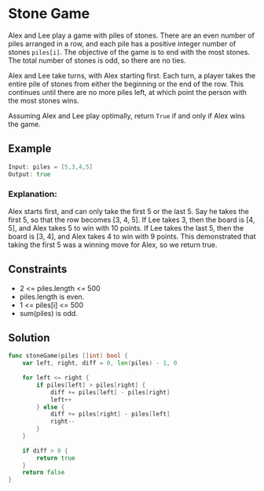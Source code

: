 # Stone Game
Alex and Lee play a game with piles of stones.  There are an even number of piles arranged in a row, and each pile has a positive integer number of stones `piles[i]`.
The objective of the game is to end with the most stones.  The total number of stones is odd, so there are no ties.

Alex and Lee take turns, with Alex starting first.  Each turn, a player takes the entire pile of stones from either the beginning or the end of the row.  This continues until there are no more piles left, at which point the person with the most stones wins.

Assuming Alex and Lee play optimally, return `True` if and only if Alex wins the game.

## Example
```go 
Input: piles = [5,3,4,5]
Output: true
```
### Explanation: 
Alex starts first, and can only take the first 5 or the last 5.
Say he takes the first 5, so that the row becomes [3, 4, 5].
If Lee takes 3, then the board is [4, 5], and Alex takes 5 to win with 10 points.
If Lee takes the last 5, then the board is [3, 4], and Alex takes 4 to win with 9 points.
This demonstrated that taking the first 5 was a winning move for Alex, so we return true.

## Constraints

- 2 <= piles.length <= 500
- piles.length is even.
- 1 <= piles[i] <= 500
- sum(piles) is odd.

## Solution

```go
func stoneGame(piles []int) bool {
    var left, right, diff = 0, len(piles) - 1, 0
    
    for left <= right {
        if piles[left] > piles[right] {
            diff += piles[left] - piles[right]
            left++
        } else {
            diff += piles[right] - piles[left]
            right--
        }
    }
    
    if diff > 0 {
        return true
    }
    return false
}

```
